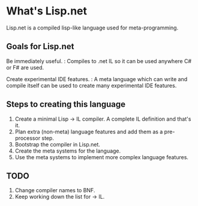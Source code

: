 # What's Lisp.net

Lisp.net is a compiled lisp-like language used for meta-programming.  

## Goals for Lisp.net

Be immediately useful. 
: Compiles to .net IL so it can be used anywhere C# or F# are used.

Create experimental IDE features.
: A meta language which can write and compile itself can be used to create many experimental IDE features.

## Steps to creating this language

1. Create a minimal Lisp -> IL compiler.  A complete IL definition and that's it.
2. Plan extra (non-meta) language features and add them as a pre-processor step.
3. Bootstrap the compiler in Lisp.net.
4. Create the meta systems for the language.
5. Use the meta systems to implement more complex language features.

## TODO

1. Change compiler names to BNF.
2. Keep working down the list for -> IL.